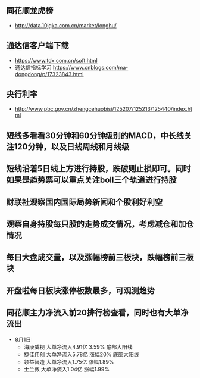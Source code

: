 ## 同花顺龙虎榜
- http://data.10jqka.com.cn/market/longhu/

## 通达信客户端下载
- https://www.tdx.com.cn/soft.html
- 通达信指标学习 https://www.cnblogs.com/ma-dongdong/p/17323843.html

## 央行利率
- http://www.pbc.gov.cn/zhengcehuobisi/125207/125213/125440/index.html


## 短线多看看30分钟和60分钟级别的MACD，中长线关注120分钟，以及日线周线和月线级
## 短线沿着5日线上方进行持股，跌破则止损即可。同时如果是趋势票可以重点关注boll三个轨道进行持股
## 财联社观察国内国际局势新闻和个股利好利空
## 观察自身持股每只股的走势成交情况，考虑减仓和加仓情况
## 每日大盘成交量，以及涨幅榜前三板块，跌幅榜前三板块
## 开盘啦每日板块涨停板数最多，可观测趋势
## 同花顺主力净流入前20排行榜查看，同时也有大单净流出
- 8月1日
  - 海康威视 大单净流入4.91亿 3.59% 底部大阳线
  - 捷佳伟创 大单净流入5.78亿 涨幅20% 底部大阳线
  - 领益智造 大单净流入1.75亿 涨幅1.89%
  - 士兰微   大单净流入1.04亿 涨幅1.99%